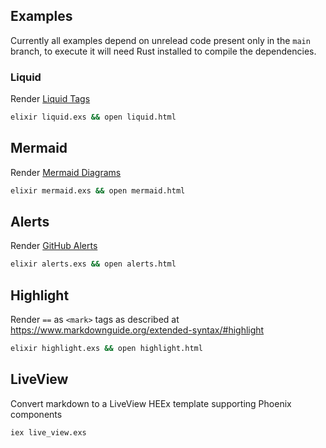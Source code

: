 ## Examples

Currently all examples depend on unrelead code present only in the `main` branch,
to execute it will need Rust installed to compile the dependencies.

### Liquid

Render [Liquid Tags](https://shopify.github.io/liquid/)

```sh
elixir liquid.exs && open liquid.html
```

## Mermaid

Render [Mermaid Diagrams](https://mermaid-js.github.io/mermaid/)

```sh
elixir mermaid.exs && open mermaid.html
```

## Alerts

Render [GitHub Alerts](https://docs.github.com/en/get-started/writing-on-github/getting-started-with-writing-and-formatting-on-github/basic-writing-and-formatting-syntax#alerts)

```sh
elixir alerts.exs && open alerts.html
```

## Highlight

Render `==` as `<mark>` tags as described at https://www.markdownguide.org/extended-syntax/#highlight

```sh
elixir highlight.exs && open highlight.html
```

## LiveView

Convert markdown to a LiveView HEEx template supporting Phoenix components

```sh
iex live_view.exs
```